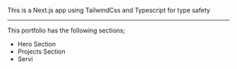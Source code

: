 This is a Next.js app using TailwindCss and Typescript for type safety

---
This portfolio has the following sections;

- Hero Section
- Projects Section
- Servi
